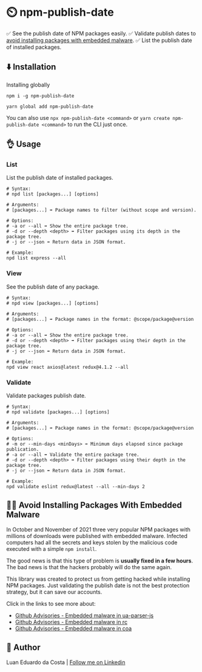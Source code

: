 # :timer_clock: npm-publish-date

:white_check_mark: See the publish date of NPM packages easily.
:white_check_mark: Validate publish dates to [avoid installing packages with embedded malware](#no_good_man-avoid-installing-packages-with-embedded-malware).
:white_check_mark: List the publish date of installed packages.

## :arrow_down: Installation

Installing globally

```
npm i -g npm-publish-date
```

```
yarn global add npm-publish-date
```

You can also use `npx npm-publish-date <command>` or `yarn create npm-publish-date <command>` to run the CLI just once.

## :ok_hand: Usage

### List

List the publish date of installed packages.

```shell
# Syntax:
# npd list [packages...] [options]

# Arguments:
# [packages...] ➡️ Package names to filter (without scope and version).

# Options:
# -a or --all ➡️ Show the entire package tree.
# -d or --depth <depth> ➡️ Filter packages using its depth in the package tree.
# -j or --json ➡️ Return data in JSON format.

# Example:
npd list express --all
```

### View

See the publish date of any package.

```shell
# Syntax:
# npd view [packages...] [options]

# Arguments:
# [packages...] ➡️ Package names in the format: @scope/package@version

# Options:
# -a or --all ➡️ Show the entire package tree.
# -d or --depth <depth> ➡️ Filter packages using their depth in the package tree.
# -j or --json ➡️ Return data in JSON format.

# Example:
npd view react axios@latest redux@4.1.2 --all
```

### Validate

Validate packages publish date.

```shell
# Syntax:
# npd validate [packages...] [options]

# Arguments:
# [packages...] ➡️ Package names in the format: @scope/package@version

# Options:
# -m or --min-days <minDays> ➡️ Minimum days elapsed since package publication.
# -a or --all ➡️ Validate the entire package tree.
# -d or --depth <depth> ➡️ Filter packages using their depth in the package tree.
# -j or --json ➡️ Return data in JSON format.

# Example:
npd validate eslint redux@latest --all --min-days 2
```

## :no_good_man: Avoid Installing Packages With Embedded Malware

In October and November of 2021 three very popular NPM packages with millions of downloads were published with embedded malware. Infected computers had all the secrets and keys stolen by the malicious code executed with a simple `npm install`.

The good news is that this type of problem is **usually fixed in a few hours**. The bad news is that the hackers probably will do the same again.

This library was created to protect us from getting hacked while installing NPM packages. Just validating the publish date is not the best protection strategy, but it can save our accounts.

Click in the links to see more about:

- [Github Advisories - Embedded malware in ua-parser-js](https://github.com/advisories/GHSA-pjwm-rvh2-c87w)
- [Github Advisories - Embedded malware in rc](https://github.com/advisories/GHSA-g2q5-5433-rhrf)
- [Github Advisories - Embedded malware in coa](https://github.com/advisories/GHSA-73qr-pfmq-6rp8)

## :man: Author

Luan Eduardo da Costa | [Follow me on Linkedin](https://www.linkedin.com/in/luaneducosta/)
